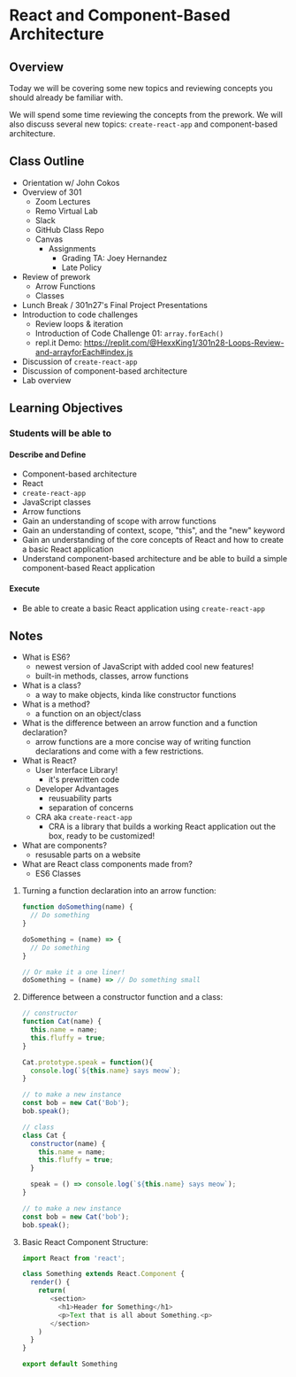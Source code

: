 # React and Component-Based Architecture

## Overview

Today we will be covering some new topics and reviewing concepts you should already be familiar with.

We will spend some time reviewing the concepts from the prework. We will also discuss several new topics: `create-react-app` and component-based architecture.

## Class Outline

- Orientation w/ John Cokos
- Overview of 301
  - Zoom Lectures
  - Remo Virtual Lab
  - Slack
  - GitHub Class Repo
  - Canvas
    - Assignments
      - Grading TA: Joey Hernandez
      - Late Policy
- Review of prework
  - Arrow Functions
  - Classes
- Lunch Break / 301n27's Final Project Presentations
- Introduction to code challenges
  - Review loops & iteration
  - Introduction of Code Challenge 01: `array.forEach()`
  - repl.it Demo: <https://replit.com/@HexxKing1/301n28-Loops-Review-and-arrayforEach#index.js>
- Discussion of `create-react-app`
- Discussion of component-based architecture
- Lab overview

## Learning Objectives

### Students will be able to

#### Describe and Define

- Component-based architecture
- React
- `create-react-app`
- JavaScript classes
- Arrow functions
- Gain an understanding of scope with arrow functions
- Gain an understanding of context, scope, "this", and the "new" keyword
- Gain an understanding of the core concepts of React and how to create a basic React application
- Understand component-based architecture and be able to build a simple component-based React application

#### Execute

- Be able to create a basic React application using `create-react-app`

## Notes

- What is ES6?
  - newest version of JavaScript with added cool new features!
  - built-in methods, classes, arrow functions
- What is a class?
  - a way to make objects, kinda like constructor functions
- What is a method?
  - a function on an object/class
- What is the difference between an arrow function and a function declaration?
  - arrow functions are a more concise way of writing function declarations and come with a few restrictions.
- What is React?
  - User Interface Library!
    - it's prewritten code
  - Developer Advantages
    - reusuability parts
    - separation of concerns
  - CRA aka `create-react-app`
    - CRA is a library that builds a working React application out the box, ready to be customized!
- What are components?
  - resusable parts on a website
- What are React class components made from?
  - ES6 Classes

1. Turning a function declaration into an arrow function:

   ```javascript
   function doSomething(name) {
     // Do something
   }

   doSomething = (name) => {
     // Do something
   }

   // Or make it a one liner!
   doSomething = (name) => // Do something small
   ```

1. Difference between a constructor function and a class:

   ```javascript
   // constructor
   function Cat(name) {
     this.name = name;
     this.fluffy = true;
   }

   Cat.prototype.speak = function(){
     console.log(`${this.name} says meow`);
   }

   // to make a new instance
   const bob = new Cat('Bob');
   bob.speak();

   // class
   class Cat {
     constructor(name) {
       this.name = name;
       this.fluffy = true;
     }

     speak = () => console.log(`${this.name} says meow`);
   }

   // to make a new instance
   const bob = new Cat('bob');
   bob.speak();
   ```

1. Basic React Component Structure:

   ```javascript
   import React from 'react';

   class Something extends React.Component {
     render() {
       return(
          <section>
            <h1>Header for Something</h1>
            <p>Text that is all about Something.<p>
          </section>
       )
     }
   }

   export default Something
   ```
